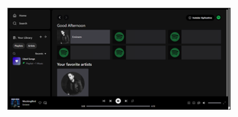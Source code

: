 ![screenshot](https://github.com/IsabelaFatima/interface_spotify_with_tailwind/blob/main/src/assets/printProject.png
)
